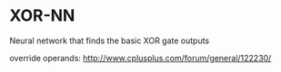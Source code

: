 # XOR-NN
Neural network that finds the basic XOR gate outputs

override operands:
http://www.cplusplus.com/forum/general/122230/
